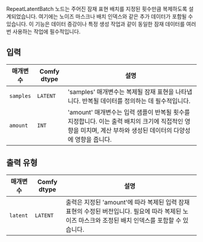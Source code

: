 
RepeatLatentBatch 노드는 주어진 잠재 표현 배치를 지정된 횟수만큼 복제하도록 설계되었습니다. 여기에는 노이즈 마스크나 배치 인덱스와 같은 추가 데이터가 포함될 수 있습니다. 이 기능은 데이터 증강이나 특정 생성 작업과 같이 동일한 잠재 데이터를 여러 번 사용하는 작업에 필수적입니다.

## 입력

| 매개변수 | Comfy dtype | 설명 |
|-----------|-------------|-------------|
| `samples` | `LATENT`    | 'samples' 매개변수는 복제될 잠재 표현을 나타냅니다. 반복될 데이터를 정의하는 데 필수적입니다. |
| `amount`  | `INT`       | 'amount' 매개변수는 입력 샘플이 반복될 횟수를 지정합니다. 이는 출력 배치의 크기에 직접적인 영향을 미치며, 계산 부하와 생성된 데이터의 다양성에 영향을 줍니다. |

## 출력 유형

| 매개변수 | Comfy dtype | 설명 |
|-----------|-------------|-------------|
| `latent`  | `LATENT`    | 출력은 지정된 'amount'에 따라 복제된 입력 잠재 표현의 수정된 버전입니다. 필요에 따라 복제된 노이즈 마스크와 조정된 배치 인덱스를 포함할 수 있습니다. |
